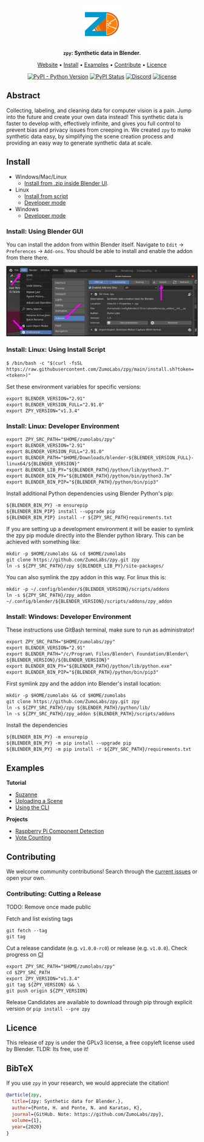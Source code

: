 <div align="center">

<img src="doc/zl_tile_logo.png" width="100px">

**`zpy`: Synthetic data in Blender.**

<p align="center">
  <a href="https://zumolabs.ai/">Website</a> •
  <a href="#Install">Install</a> •
  <a href="#Examples">Examples</a> •
  <a href="#Contribute">Contribute</a> •
  <a href="#Licence">Licence</a>
</p>

[![PyPI - Python Version](https://img.shields.io/pypi/pyversions/zpy)](https://pypi.org/project/zpy/)
[![PyPI Status](https://badge.fury.io/py/zpy.svg)](https://badge.fury.io/py/zpy)
[![Discord](https://img.shields.io/badge/discord-Community-green.svg?logo=discord)](https://discord.gg/UrR97Tyd)
[![license](https://img.shields.io/badge/License-GPL%203.0-blue.svg)](https://github.com/ZumoLabs/zpy/blob/master/LICENSE)
</div>

## Abstract

Collecting, labeling, and cleaning data for computer vision is a pain. Jump into the future and create your own data instead! This synthetic data is faster to develop with, effectively infinite, and gives you full control to prevent bias and privacy issues from creeping in. We created `zpy` to make synthetic data easy, by simplifying the scene creation process and providing an easy way to generate synthetic data at scale.

## Install

- Windows/Mac/Linux
  - [Install from .zip inside Blender UI](#installzip).
- Linux
  - [Install from script](#installscript_linux)
  - [Developer mode](#developermode_linux)
- Windows
  - [Developer mode](#developermode_windows)

### Install: Using Blender GUI <a name="installzip"></a>

You can install the addon from within Blender itself. Navigate to `Edit` -> `Preferences` -> `Add-ons`. You should be able to install and enable the addon from there there.

![Enabling the addon](./doc/install_zpy.png)

### Install: Linux: Using Install Script <a name="installscript_linux"></a>

``` 
$ /bin/bash -c "$(curl -fsSL https://raw.githubusercontent.com/ZumoLabs/zpy/main/install.sh?token=<token>)"
```

Set these environment variables for specific versions:

```
export BLENDER_VERSION="2.91"
export BLENDER_VERSION_FULL="2.91.0"
export ZPY_VERSION="v1.3.4"
```

### Install: Linux: Developer Environment <a name="developermode_linux"></a>

```
export ZPY_SRC_PATH="$HOME/zumolabs/zpy"
export BLENDER_VERSION="2.91"
export BLENDER_VERSION_FULL="2.91.0"
export BLENDER_PATH="$HOME/Downloads/blender-${BLENDER_VERSION_FULL}-linux64/${BLENDER_VERSION}"
export BLENDER_LIB_PY="${BLENDER_PATH}/python/lib/python3.7"
export BLENDER_BIN_PY="${BLENDER_PATH}/python/bin/python3.7m"
export BLENDER_BIN_PIP="${BLENDER_PATH}/python/bin/pip3"
```

Install additional Python dependencies using Blender Python's pip:

```
${BLENDER_BIN_PY} -m ensurepip
${BLENDER_BIN_PIP} install --upgrade pip
${BLENDER_BIN_PIP} install -r ${ZPY_SRC_PATH}requirements.txt
```

If you are setting up a development environment it will be easier to symlink the zpy pip module directly into the Blender python library. This can be achieved with something like:

```
mkdir -p $HOME/zumolabs && cd $HOME/zumolabs
git clone https://github.com/ZumoLabs/zpy.git zpy
ln -s ${ZPY_SRC_PATH}/zpy ${BLENDER_LIB_PY}/site-packages/
```

You can also symlink the zpy addon in this way. For linux this is:

```
mkdir -p ~/.config/blender/${BLENDER_VERSION}/scripts/addons
ln -s ${ZPY_SRC_PATH}/zpy_addon ~/.config/blender/${BLENDER_VERSION}/scripts/addons/zpy_addon
```

### Install: Windows: Developer Environment <a name="developermode_windows"></a>

These instructions use GitBash terminal, make sure to run as administrator!

```
export ZPY_SRC_PATH="$HOME/zumolabs/zpy"
export BLENDER_VERSION="2.91"
export BLENDER_PATH="/c/Program\ Files/Blender\ Foundation/Blender\ ${BLENDER_VERSION}/${BLENDER_VERSION}"
export BLENDER_BIN_PY="${BLENDER_PATH}/python/lib/python.exe"
export BLENDER_BIN_PIP="${BLENDER_PATH}/python/bin/pip3"
```

First symlink zpy and the addon into Blender's install location:
```
mkdir -p $HOME/zumolabs && cd $HOME/zumolabs
git clone https://github.com/ZumoLabs/zpy.git zpy
ln -s ${ZPY_SRC_PATH}/zpy ${BLENDER_PATH}/python/lib/
ln -s ${ZPY_SRC_PATH}/zpy_addon ${BLENDER_PATH}/scripts/addons
```

Install the dependencies
```
${BLENDER_BIN_PY} -m ensurepip
${BLENDER_BIN_PY} -m pip install --upgrade pip
${BLENDER_BIN_PY} -m pip install -r ${ZPY_SRC_PATH}/requirements.txt
```

## Examples

**Tutorial**
- [Suzanne]()
- [Uploading a Scene]()
- [Using the CLI]()

**Projects**
- [Raspberry Pi Component Detection](https://towardsdatascience.com/training-ai-with-cgi-b2fb3ca43929)
- [Vote Counting](https://towardsdatascience.com/patrick-vs-squidward-training-vote-detection-ai-with-synthetic-data-d8e24eca114d)

## Contributing

We welcome community contributions! Search through the [current issues](https://github.com/ZumoLabs/zpy/issues) or open your own.

### Contributing: Cutting a Release

TODO: Remove once made public 

Fetch and list existing tags

```
git fetch --tag
git tag
```

Cut a release candidate (e.g. `v1.0.0-rc0`) or release (e.g. `v1.0.0`). Check progress on [CI](https://app.circleci.com/pipelines/github/ZumoLabs/zpy)

```
export ZPY_SRC_PATH="$HOME/zumolabs/zpy"
cd $ZPY_SRC_PATH
export ZPY_VERSION="v1.3.4"
git tag ${ZPY_VERSION} && \
git push origin ${ZPY_VERSION}
```

Release Candidates are available to download through pip through explicit version or `pip install --pre zpy`

## Licence

This release of zpy is under the GPLv3 license, a free copyleft license used by Blender. TLDR: Its free, use it!

## BibTeX

If you use `zpy` in your research, we would appreciate the citation!

```bibtex
@article{zpy,
  title={zpy: Synthetic data for Blender.},
  author={Ponte, H. and Ponte, N. and Karatas, K},
  journal={GitHub. Note: https://github.com/ZumoLabs/zpy},
  volume={1},
  year={2020}
}
```
